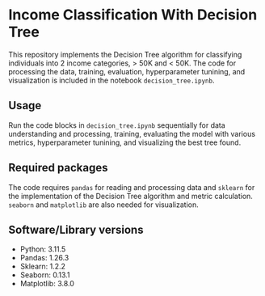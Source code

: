 # Income Classification With Decision Tree

This repository implements the Decision Tree algorithm for classifying individuals into 2 income categories, > 50K and < 50K. The code for processing the data, training, evaluation, hyperparameter tunining, and visualization is included in the notebook `decision_tree.ipynb`.

## Usage

Run the code blocks in `decision_tree.ipynb` sequentially for data understanding and processing, training, evaluating the model with various metrics, hyperparameter tunining, and visualizing the best tree found.

## Required packages
The code requires `pandas` for reading and processing data and `sklearn` for the implementation of the Decision Tree algorithm and metric calculation. `seaborn` and `matplotlib` are also needed for visualization.

## Software/Library versions
- Python: 3.11.5
- Pandas: 1.26.3
- Sklearn: 1.2.2
- Seaborn: 0.13.1
- Matplotlib: 3.8.0